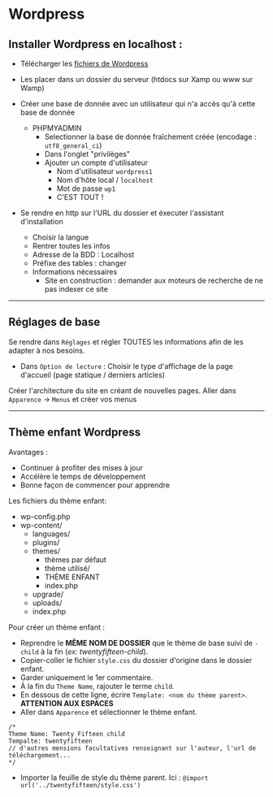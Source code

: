 # Wordpress

## Installer Wordpress en localhost :

- Télécharger les [fichiers de Wordpress](https://wordpress.org/download)
- Les placer dans un dossier du serveur (htdocs sur Xamp ou www sur Wamp)
- Créer une base de donnée avec un utilisateur qui n'a accès qu'à cette base de donnée
    - PHPMYADMIN 
        - Selectionner la base de donnée fraîchement créée (encodage : `utf8_general_ci`)
        - Dans l'onglet "privilèges"
        - Ajouter un compte d'utilisateur
            - Nom d'utilisateur `wordpress1`
            - Nom d'hôte local / `localhost`
            - Mot de passe `wp1`
            - C'EST TOUT !
                
- Se rendre en http sur l'URL du dossier et éxecuter l'assistant d'installation
    - Choisir la langue
    - Rentrer toutes les infos
    - Adresse de la BDD : Localhost
    - Préfixe des tables : changer
    - Informations nécessaires
        - Site en construction : demander aux moteurs de recherche de ne pas indexer ce site

-------

## Réglages de base 

Se rendre dans `Réglages` et régler TOUTES les informations afin de les adapter à nos besoins.
- Dans `Option de lecture` : Choisir le type d'affichage de la page d'accueil (page statique / derniers articles)

Créer l'architecture du site en créant de nouvelles pages.
Aller dans `Apparence` → `Menus` et créer vos menus

-------

## Thème enfant Wordpress

Avantages :
- Continuer à profiter des mises à jour
- Accélère le temps de développement
- Bonne façon de commencer pour apprendre

Les fichiers du thème enfant:
- wp-config.php
- wp-content/
    - languages/
    - plugins/
    - themes/
        - thèmes par défaut
        - thème utilisé/
        - THÈME ENFANT
        - index.php
    - upgrade/
    - uploads/
    - index.php

Pour créer un thème enfant :

- Reprendre le **MÊME NOM DE DOSSIER** que le thème de base suivi de `-child` à la fin (*ex: twentyfifteen-child*).
- Copier-coller le fichier `style.css` du dossier d'origine dans le dossier enfant.
- Garder uniquement le 1er commentaire.
- À la fin du `Theme Name`, rajouter le terme `child`.
- En dessous de cette ligne, écrire `Template: <nom du thème parent>`. **ATTENTION AUX ESPACES**
- Aller dans `Apparence` et sélectionner le thème enfant.

```
/*
Theme Name: Twenty Fifteen child
Tempalte: twentyfifteen
// d'autres mensions facultatives renseignant sur l'auteur, l'url de téléchargement...
*/
```

- Importer la feuille de style du thème parent. Ici : `@import url('../twentyfifteen/style.css')` 